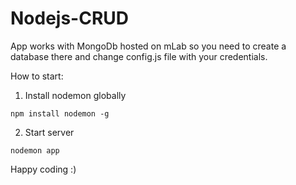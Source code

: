 # Nodejs-CRUD

App works with MongoDb hosted on mLab so you need to create a database there and change config.js file with your credentials.

How to start:

1. Install nodemon globally

`npm install nodemon -g`

2. Start server

`nodemon app`


Happy coding :) 
